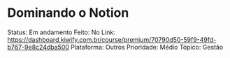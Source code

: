 # Dominando o Notion

Status: Em andamento
Feito: No
Link: https://dashboard.kiwify.com.br/course/premium/70790d50-59f9-49fd-b767-9e8c24dba500
Plataforma: Outros
Prioridade: Médio
Tópico: Gestão